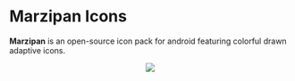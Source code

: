 # Marzipan Icons
**Marzipan** is an open-source icon pack for android featuring colorful drawn adaptive icons.

<div align="center">
  <img src="https://github.com/user-attachments/assets/3cd02e4c-4914-4801-9d64-00f626de0ea3"/>
</div>
